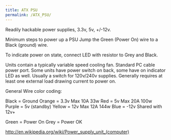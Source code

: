 ```yaml
---
title: ATX PSU
permalink: /ATX_PSU/
---
```


Readily hackable power supplies, 3.3v, 5v, +/-12v.

Minimum steps to power up a PSU Jump the Green (Power On) wire to a Black (ground) wire.

To indicate power on state, connect LED with resistor to Grey and Black.

Units contain a typically variable speed cooling fan. Standard PC cable power port. Some units have power switch on back, some have on indicator LED as well. Usually a switch for 120v/240v supplies. Generally requires at least one external load drawing current to power on.

General Wire color coding:

Black = Ground Orange = 3.3v Max 10A 33w Red = 5v Max 20A 100w Purple = 5v (standby) Yellow = 12v Max 12A 144w Blue = -12v Shared with 12v+

Green = Power On Grey = Power OK

<http://en.wikipedia.org/wiki/Power_supply_unit_(computer)>